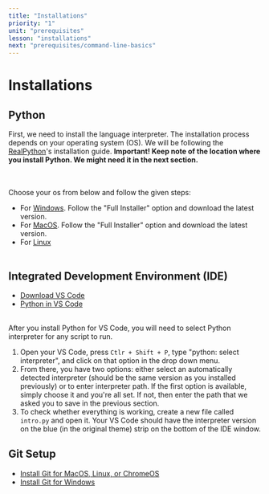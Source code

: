 ```yaml
---
title: "Installations"
priority: "1"
unit: "prerequisites"
lesson: "installations"
next: "prerequisites/command-line-basics"
---
```


# Installations

## Python

First, we need to install the language interpreter. The installation process depends on your operating system (OS). We will be following the [RealPython](https://realpython.com)'s installation guide. <b>Important! Keep note of the location where you install Python. We might need it in the next section.</b>

<br><br>
Choose your os from below and follow the given steps:

- For [Windows](https://realpython.com/installing-python/#how-to-install-python-on-windows). Follow the "Full Installer" option and download the latest version.
- For [MacOS](https://realpython.com/installing-python/#how-to-install-python-on-macos). Follow the "Full Installer" option and download the latest version.
- For [Linux](https://realpython.com/installing-python/#how-to-install-python-on-linux)
  <br><br>

## Integrated Development Environment (IDE)

- [Download VS Code](https://code.visualstudio.com/)
- [Python in VS Code](https://marketplace.visualstudio.com/items?itemName=ms-python.python)
  <br><br>

After you install Python for VS Code, you will need to select Python interpreter for any script to run.

1. Open your VS Code, press `Ctlr + Shift + P`, type "python: select interpreter", and click on that option in the drop down menu.
2. From there, you have two options: either select an automatically detected interpreter (should be the same version as you installed previously) or to enter interpreter path. If the first option is available, simply choose it and you're all set. If not, then enter the path that we asked you to save in the previous section.
3. To check whether everything is working, create a new file called `intro.py` and open it. Your VS Code should have the interpreter version on the blue (in the original theme) strip on the bottom of the IDE window.

## Git Setup

- [Install Git for MacOS, Linux, or ChromeOS](https://www.theodinproject.com/lessons/foundations-setting-up-git)
- [Install Git for Windows](https://www.simplilearn.com/tutorials/git-tutorial/git-installation-on-windows)

